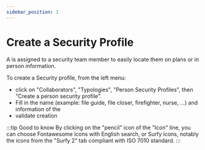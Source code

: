 ```yaml
---
sidebar_position: 1
---
```



# Create a Security Profile

A <OT code="personSecurityProfile" /> is assigned to a security team member to easily locate them on plans or in person information.

<Youtube code="clzkvRFd6U0"/>

To create a Security profile, from the left menu:

-   click on "Collaborators", "Typologies", "Person Security Profiles", then "Create a person security profile".
-   Fill in the name (example: file guide, file closer, firefighter, nurse, ...) and information of the <OT code="personSecurityProfile" />
-   validate creation

:::tip Good to know
By clicking on the "pencil" icon of the "Icon" line, you can choose Fontawesome icons with English search, or Surfy icons, notably the icons from the "Surfy 2" tab compliant with ISO 7010 standard.
:::


